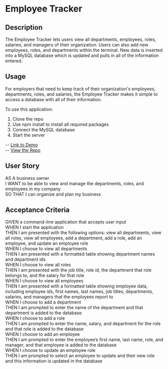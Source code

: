 # Employee Tracker

## Description
The Employee Tracker lets users view all departments, employees, roles, salaries, and managers of their organization. Users can also add new employees, roles, and departments within the terminal. New data is inserted into a MySQL database which is updated and pulls in all of the information entered.

## Usage
For employers that need to keep track of their organization's employees, departments, roles, and salaries, the Employee Tracker makes it simple to access a database with all of their information. 

To use this application:

1. Clone the repo
2. Use npm install to install all required packages
3. Connect the MySQL database
4. Start the server

-- [Link to Demo](https://drive.google.com/file/d/1lGozrSo7wiHTKO1rH7MGCrzhHll5xo6u/view)
<br />
-- [View the Repo](https://github.com/miamreid/employee-tracker)

## User Story
AS A business owner<br />
I WANT to be able to view and manage the departments, roles, and employees in my company<br />
SO THAT I can organize and plan my business

## Acceptance Criteria
GIVEN a command-line application that accepts user input<br />
WHEN I start the application<br />
THEN I am presented with the following options: view all departments, view all roles, view all employees, add a department, add a role, add an employee, and update an employee role<br />
WHEN I choose to view all departments<br />
THEN I am presented with a formatted table showing department names and department ids<br />
WHEN I choose to view all roles<br />
THEN I am presented with the job title, role id, the department that role belongs to, and the salary for that role<br />
WHEN I choose to view all employees<br />
THEN I am presented with a formatted table showing employee data, including employee ids, first names, last names, job titles, departments, salaries, and managers that the employees report to<br />
WHEN I choose to add a department<br />
THEN I am prompted to enter the name of the department and that department is added to the database<br />
WHEN I choose to add a role<br />
THEN I am prompted to enter the name, salary, and department for the role and that role is added to the database<br />
WHEN I choose to add an employee<br />
THEN I am prompted to enter the employee’s first name, last name, role, and manager, and that employee is added to the database<br />
WHEN I choose to update an employee role<br />
THEN I am prompted to select an employee to update and their new role and this information is updated in the database